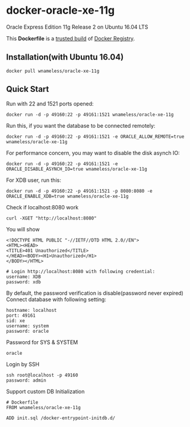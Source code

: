 docker-oracle-xe-11g
============================

Oracle Express Edition 11g Release 2 on Ubuntu 16.04 LTS

This **Dockerfile** is a [trusted build](https://registry.hub.docker.com/u/wnameless/oracle-xe-11g/) of [Docker Registry](https://registry.hub.docker.com/).

## Installation(with Ubuntu 16.04)
```
docker pull wnameless/oracle-xe-11g
```

## Quick Start

Run with 22 and 1521 ports opened:
```
docker run -d -p 49160:22 -p 49161:1521 wnameless/oracle-xe-11g
```

Run this, if you want the database to be connected remotely:
```
docker run -d -p 49160:22 -p 49161:1521 -e ORACLE_ALLOW_REMOTE=true wnameless/oracle-xe-11g
```

For performance concern, you may want to disable the disk asynch IO:
```
docker run -d -p 49160:22 -p 49161:1521 -e ORACLE_DISABLE_ASYNCH_IO=true wnameless/oracle-xe-11g
```

For XDB user, run this:
```
docker run -d -p 49160:22 -p 49161:1521 -p 8080:8080 -e ORACLE_ENABLE_XDB=true wnameless/oracle-xe-11g
```

Check if localhost:8080 work
```
curl -XGET "http://localhost:8080"
```
You will show
```
<!DOCTYPE HTML PUBLIC "-//IETF//DTD HTML 2.0//EN">
<HTML><HEAD>
<TITLE>401 Unauthorized</TITLE>
</HEAD><BODY><H1>Unauthorized</H1>
</BODY></HTML>
```

```
# Login http://localhost:8080 with following credential:
username: XDB
password: xdb
```

By default, the password verification is disable(password never expired)<br/>
Connect database with following setting:
```
hostname: localhost
port: 49161
sid: xe
username: system
password: oracle
```

Password for SYS & SYSTEM
```
oracle
```

Login by SSH
```
ssh root@localhost -p 49160
password: admin
```

Support custom DB Initialization
```
# Dockerfile
FROM wnameless/oracle-xe-11g

ADD init.sql /docker-entrypoint-initdb.d/
```

